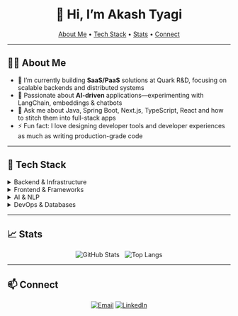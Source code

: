 <!--
**whoakashtyagi/whoakashtyagi** is a ✨ _special_ ✨ repository because its `README.md` appears on your GitHub profile.
-->

<h1 align="center">👋 Hi, I’m Akash Tyagi</h1>
<p align="center">
  <a href="#about-me">About Me</a> •
  <a href="#🚀-tech-stack">Tech Stack</a> •
  <a href="#📈-stats">Stats</a> •
  <a href="#📫-connect">Connect</a>
</p>

---

## 👨‍💻 About Me
- 🔭 I’m currently building **SaaS/PaaS** solutions at Quark R&D, focusing on scalable backends and distributed systems  
- 🌱 Passionate about **AI-driven** applications—experimenting with LangChain, embeddings & chatbots  
- 💬 Ask me about Java, Spring Boot, Next.js, TypeScript, React and how to stitch them into full-stack apps  
- ⚡ Fun fact: I love designing developer tools and developer experiences as much as writing production-grade code  

---

## 🚀 Tech Stack

<details>
  <summary>Backend & Infrastructure</summary>
  <p>
    <a href="https://www.java.com/"><img alt="Java" src="https://img.shields.io/badge/Java-ED8B00?logo=java&logoColor=white" /></a>
    <a href="https://spring.io/"><img alt="Spring Boot" src="https://img.shields.io/badge/Spring_Boot-6DB33F?logo=spring-boot&logoColor=white" /></a>
    <a href="https://nodejs.org/"><img alt="Node.js" src="https://img.shields.io/badge/Node.js-339933?logo=node.js&logoColor=white" /></a>
  </p>
</details>

<details>
  <summary>Frontend & Frameworks</summary>
  <p>
    <a href="https://nextjs.org/"><img alt="Next.js" src="https://img.shields.io/badge/Next.js-000000?logo=next.js&logoColor=white" /></a>
    <a href="https://reactjs.org/"><img alt="React" src="https://img.shields.io/badge/React-20232A?logo=react&logoColor=61DAFB" /></a>
    <a href="https://www.typescriptlang.org/"><img alt="TypeScript" src="https://img.shields.io/badge/TypeScript-3178C6?logo=typescript&logoColor=white" /></a>
  </p>
</details>

<details>
  <summary>AI & NLP</summary>
  <p>
    <a href="https://github.com/hwchase17/langchain"><img alt="LangChain" src="https://img.shields.io/badge/LangChain-000000?logo=python&logoColor=white" /></a>
    <a href="https://openai.com/"><img alt="OpenAI" src="https://img.shields.io/badge/OpenAI-412991?logo=openai&logoColor=white" /></a>
  </p>
</details>

<details>
  <summary>DevOps & Databases</summary>
  <p>
    <a href="https://www.docker.com/"><img alt="Docker" src="https://img.shields.io/badge/Docker-2496ED?logo=docker&logoColor=white" /></a>
    <a href="https://kubernetes.io/"><img alt="Kubernetes" src="https://img.shields.io/badge/Kubernetes-326CE5?logo=kubernetes&logoColor=white" /></a>
    <a href="https://www.postgresql.org/"><img alt="PostgreSQL" src="https://img.shields.io/badge/PostgreSQL-4169E1?logo=postgresql&logoColor=white" /></a>
  </p>
</details>

---

## 📈 Stats

<p align="center">
  <img alt="GitHub Stats" src="https://github-readme-stats.vercel.app/api?username=whoakashtyagi&show_icons=true&theme=default" />
  &nbsp;
  <img alt="Top Langs" src="https://github-readme-stats.vercel.app/api/top-langs/?username=whoakashtyagi&layout=compact&theme=default" />
</p>

---

## 📫 Connect

<p align="center">
  <a href="mailto:akashttyagi21@gmail.com"><img alt="Email" src="https://img.shields.io/badge/Email-D14836?logo=gmail&logoColor=white" /></a>
  <a href="https://www.linkedin.com/in/whoakashtyagi"><img alt="LinkedIn" src="https://img.shields.io/badge/LinkedIn-0A66C2?logo=linkedin&logoColor=white" /></a>
</p>

